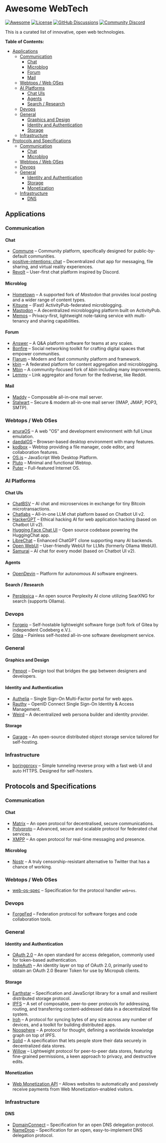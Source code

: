 # Awesome WebTech

[![Awesome](https://awesome.re/badge.svg)](https://awesome.re)
[![License](https://img.shields.io/github/license/open-webtech/awesome-webtech.svg?color=blue)](LICENSE.md)
[![GitHub Discussions](https://img.shields.io/github/discussions/open-webtech/.github.svg?logo=github&logoColor=white)](https://github.com/orgs/open-webtech/discussions)
[![Community Discord](https://img.shields.io/discord/1232848386080899083?label=Discord&labelColor=5865F2&logo=discord&logoColor=white)](https://discord.gg/uWQrByVyNA)

This is a curated list of innovative, open web technologies.

**Table of Contents:**

- [Applications](#applications)
  - [Communication](#communication)
    - [Chat](#chat)
    - [Microblog](#microblog)
    - [Forum](#forum)
    - [Mail](#mail)
  - [Webtops / Web OSes](#webtops--web-oses)
  - [AI Platforms](#ai-platforms)
    - [Chat UIs](#chat-uis)
    - [Agents](#agents)
    - [Search / Research](#search--research)
  - [Devops](#devops)
  - [General](#general)
    - [Graphics and Design](#graphics-and-design)
    - [Identity and Authentication](#identity-and-authentication)
    - [Storage](#storage)
  - [Infrastructure](#infrastructure)
- [Protocols and Specifications](#protocols-and-specifications)
  - [Communication](#communication-1)
    - [Chat](#chat-1)
    - [Microblog](#microblog-1)
  - [Webtops / Web OSes](#webtops--web-oses-1)
  - [Devops](#devops-1)
  - [General](#general-1)
    - [Identity and Authentication](#identity-and-authentication-1)
    - [Storage](#storage-1)
    - [Monetization](#monetization)
  - [Infrastructure](#infrastructure-1)
    - [DNS](#dns)

## Applications

### Communication

#### Chat

- [Commune](https://github.com/commune-os) – Community platform, specifically designed for public-by-default communities.
- [positive-intentions: chat](https://github.com/positive-intentions/chat) – Decentralized chat app for messaging, file sharing, and virtual reality experiences.
- [Revolt](https://github.com/revoltchat) – User-first chat platform inspired by Discord.

#### Microblog

- [Hometown](https://github.com/hometown-fork/hometown) – A supported fork of *Mastodon* that provides local posting and a wider range of content types.
- [Kitsune](https://github.com/kitsune-soc/kitsune) – (Fast) ActivityPub-federated microblogging.
- [Mastodon](https://github.com/mastodon/mastodon) – A decentralized microblogging platform built on ActivityPub.
- [Memos](https://github.com/usememos/memos) – Privacy-first, lightweight note-taking service with multi-tenancy and sharing capabilities.

#### Forum

- [Answer](https://github.com/apache/incubator-answer) – A Q&A platform software for teams at any scales.
- [Bonfire](https://github.com/bonfire-networks/bonfire-app) – Social networking toolkit for crafting digital spaces that empower communities.
- [Flarum](https://github.com/flarum) – Modern and fast community platform and framework.
- [kbin](https://codeberg.org/Kbin/kbin-core) – A federated platform for content aggregation and microblogging.
- [Mbin](https://github.com/MbinOrg/mbin) – A community-focused fork of *kbin* including many improvements.
- [Lemmy](https://github.com/LemmyNet/lemmy) – Link aggregator and forum for the fediverse, like Reddit.

#### Mail

- [Maddy](https://github.com/foxcpp/maddy) – Composable all-in-one mail server.
- [Stalwart](https://github.com/stalwartlabs/mail-server) – Secure & modern all-in-one mail server (IMAP, JMAP, POP3, SMTP).

### Webtops / Web OSes

- [anuraOS](https://github.com/MercuryWorkshop/anuraOS) – A web "OS" and development environment with full Linux emulation.
- [daedalOS](https://github.com/DustinBrett/daedalOS) – Browser-based desktop environment with many features.
- [kodbox](https://github.com/kalcaddle/kodbox) – Webtop providing a file manager, code editor, and collaboration features.
- [OS.js](https://github.com/os-js) – JavaScript Web Desktop Platform.
- [Pluto](https://github.com/zeondev/pluto) – Minimal and functional Webtop.
- [Puter](https://github.com/HeyPuter) – Full-featured Internet OS.

### AI Platforms

#### Chat UIs

- [ChatBSV](https://github.com/ChatBSV/app) – AI chat and microservices in exchange for tiny Bitcoin microtransactions.
- [Chatlabs](https://github.com/writingmate/chatlabs) – All-in-one LLM chat platform based on Chatbot UI v2.
- [HackerGPT](https://github.com/Hacker-GPT/HackerGPT-2.0) – Ethical hacking AI for web application hacking (based on Chatbot UI v2).
- [Hugging Face Chat UI](https://github.com/huggingface/chat-ui) – Open source codebase powering the HuggingChat app.
- [LibreChat](https://github.com/danny-avila/LibreChat) – Enhanced ChatGPT clone supporting many AI backends.
- [Open WebUI](https://github.com/open-webui/open-webui) – User-friendly WebUI for LLMs (formerly Ollama WebUI).
- [Samurai](https://github.com/Jonneal3/samurai-v1/tree/samurai) – AI chat for every model (based on Chatbot UI v2).

#### Agents

- [OpenDevin](https://github.com/OpenDevin/OpenDevin) – Platform for autonomous AI software engineers.

#### Search / Research

- [Perplexica](https://github.com/ItzCrazyKns/Perplexica) – An open source Perplexity AI clone utilizing SearXNG for search (supports Ollama).

### Devops

- [Forgejo](https://forgejo.org) – Self-hostable lightweight software forge (soft fork of Gitea by independent Codeberg e.V.).
- [Gitea](https://github.com/go-gitea/gitea) – Painless self-hosted all-in-one software development service.

### General

#### Graphics and Design

- [Penpot](https://penpot.app/) – Design tool that bridges the gap between designers and developers.

#### Identity and Authentication

- [Authelia](https://github.com/authelia/authelia) – Single Sign-On Multi-Factor portal for web apps.
- [Rauthy](https://github.com/sebadob/rauthy) – OpenID Connect Single Sign-On Identity & Access Management.
- [Weird](https://github.com/commune-os/weird) – A decentralized web persona builder and identity provider.

#### Storage

- [Garage](https://garagehq.deuxfleurs.fr) – An open-source distributed object storage service tailored for self-hosting.

### Infrastructure

- [boringproxy](https://github.com/boringproxy/boringproxy) – Simple tunneling reverse proxy with a fast web UI and auto HTTPS. Designed for self-hosters.

## Protocols and Specifications

### Communication

#### Chat

- [Matrix](https://spec.matrix.org) – An open protocol for decentralised, secure communications.
- [Polyproto](https://docs.polyphony.chat) – Advanced, secure and scalable protocol for federated chat services.
- [XMPP](https://xmpp.org) – An open protocol for real-time messaging and presence.

#### Microblog

- [Nostr](https://nostr.com) – A truly censorship-resistant alternative to Twitter that has a chance of working.

### Webtops / Web OSes

- [web-os-spec](https://github.com/use-pluto/web-os-spec) – Specification for the protocol handler `web+os`.

### Devops

- [ForgeFed](https://forgefed.org) – Federation protocol for software forges and code collaboration tools.

### General

#### Identity and Authentication

- [OAuth 2.0](https://oauth.net/2/) – An open standard for access delegation, commonly used for token-based authentication.
- [IndieAuth](https://indieauth.spec.indieweb.org) – An identity layer on top of OAuth 2.0, primarily used to obtain an OAuth 2.0 Bearer Token for use by Micropub clients.

#### Storage

- [Earthstar](https://github.com/earthstar-project/earthstar) – Specification and JavaScript library for a small and resilient distributed storage protocol.
- [IPFS](https://specs.ipfs.tech) – A set of composable, peer-to-peer protocols for addressing, routing, and transferring content-addressed data in a decentralized file system.
- [Iroh](https://iroh.computer/docs) – A protocol for syncing bytes of any size across any number of devices, and a toolkit for building distributed apps.
- [Noosphere](https://github.com/subconsciousnetwork/noosphere) – A protocol for thought, defining a worldwide knowledge graph on top of IPFS.
- [Solid](https://solidproject.org/TR/protocol) – A specification that lets people store their data securely in decentralized data stores.
- [Willow](https://willowprotocol.org) – Lightweight protocol for peer-to-peer data stores, featuring fine-grained permissions, a keen approach to privacy, and destructive edits.

#### Monetization

- [Web Monetization API](https://webmonetization.org) – Allows websites to automatically and passively receive payments from Web Monetization-enabled visitors.

### Infrastructure

#### DNS

- [DomainConnect](https://www.domainconnect.org) – Specification for an open DNS delegation protocol.
- [NameDrop](https://github.com/takingnames/namedrop-protocol-spec) – Specification for an open, easy-to-implement DNS delegation protocol.
